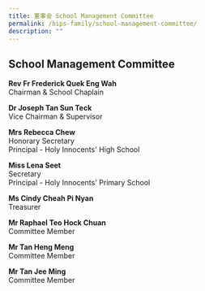 ```yaml
---
title: 董事会 School Management Committee
permalink: /hips-family/school-management-committee/
description: ""
---
```

## School Management Committee

**Rev Fr Frederick Quek Eng Wah**  
Chairman &amp; School Chaplain  
  
**Dr Joseph Tan Sun Teck**&nbsp;  
Vice Chairman &amp; Supervisor  
  
**Mrs Rebecca Chew**  
Honorary Secretary  
Principal - Holy Innocents' High School  
  
**Miss Lena Seet**  
Secretary  
Principal - Holy Innocents' Primary School  
  
**Ms Cindy Cheah Pi Nyan**
&nbsp;<br>Treasurer
  
**Mr Raphael Teo Hock Chuan**  
Committee Member  
  
**Mr Tan Heng Meng**  
Committee Member&nbsp;  

**Mr Tan Jee Ming**  
Committee Member
